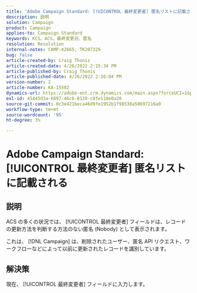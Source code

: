 ```yaml
---
title: 'Adobe Campaign Standard: [!UICONTROL 最終変更者] 匿名リストに記載される'
description: 説明
solution: Campaign
product: Campaign
applies-to: Campaign Standard
keywords: KCS、ACS、最終変更日、匿名
resolution: Resolution
internal-notes: CAMP-42665, TK207329
bug: false
article-created-by: Craig Thonis
article-created-date: 4/26/2022 2:15:34 PM
article-published-by: Craig Thonis
article-published-date: 4/26/2022 2:16:04 PM
version-number: 2
article-number: KA-15502
dynamics-url: https://adobe-ent.crm.dynamics.com/main.aspx?forceUCI=1&pagetype=entityrecord&etn=knowledgearticle&id=9aacac50-6bc5-ec11-a7b6-0022480a138b
exl-id: 45445d3a-6897-46c6-8120-c8fe118e0a20
source-git-commit: 0c3e421beca46d9fe1952b1f98538a50697216a0
workflow-type: tm+mt
source-wordcount: '95'
ht-degree: 3%

---
```


# Adobe Campaign Standard: [!UICONTROL 最終変更者] 匿名リストに記載される

## 説明


ACS の多くの状況では、 [!UICONTROL 最終変更者] フィールドは、レコードの更新方法を判断する方法のない匿名 (Nobody) として表示されます。

これは、 [!DNL Campaign] は、削除されたユーザー、匿名 API リクエスト、ワークフローなどによって以前に更新されたレコードを識別しています。


## 解決策


現在、 [!UICONTROL 最終変更者] フィールドに入力します。
